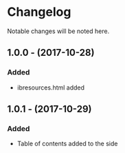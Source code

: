 # Changelog
Notable changes will be noted here.

## 1.0.0 - (2017-10-28)
### Added
- ibresources.html added

## 1.0.1 - (2017-10-29)
### Added
- Table of contents added to the side

